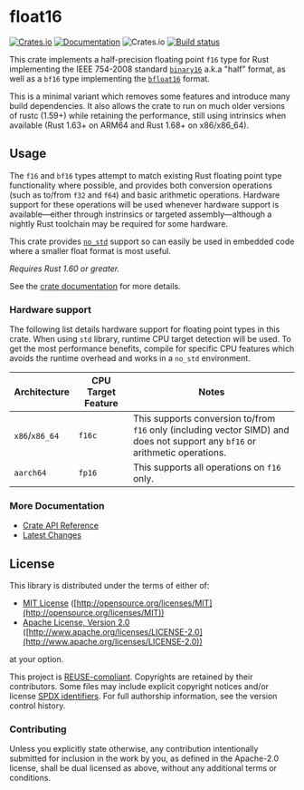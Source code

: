 # float16

[![Crates.io](https://img.shields.io/crates/v/float16.svg)](https://crates.io/crates/float16/) [![Documentation](https://docs.rs/float16/badge.svg)](https://docs.rs/float16/) ![Crates.io](https://img.shields.io/crates/l/half) [![Build status](https://github.com/Alexhuszagh/float16/actions/workflows/rust.yml/badge.svg?branch=main&event=push)](https://github.com/Alexhuszagh/float16/actions/workflows/rust.yml)

This crate implements a half-precision floating point `f16` type for Rust implementing the IEEE 754-2008 standard [`binary16`](https://en.wikipedia.org/wiki/Half-precision_floating-point_format) a.k.a "half" format, as well as a `bf16` type implementing the [`bfloat16`](https://en.wikipedia.org/wiki/Bfloat16_floating-point_format) format.

This is a minimal variant which removes some features and introduce many build dependencies. It also allows the crate to run on much older versions of rustc (1.59+) while retaining the performance, still using intrinsics when available (Rust 1.63+ on ARM64 and Rust 1.68+ on x86/x86_64).

## Usage

The `f16` and `bf16` types attempt to match existing Rust floating point type functionality where possible, and provides both conversion operations (such as to/from `f32` and `f64`) and basic arithmetic operations. Hardware support for these operations will be used whenever hardware support is available—either through instrinsics or targeted assembly—although a nightly Rust toolchain may be required for some hardware.

This crate provides [`no_std`](https://rust-embedded.github.io/book/intro/no-std.html) support so can easily be used in embedded code where a smaller float format is most useful.

*Requires Rust 1.60 or greater.*

See the [crate documentation](https://docs.rs/float16/) for more details.

### Hardware support

The following list details hardware support for floating point types in this crate. When using `std`
library, runtime CPU target detection will be used. To get the most performance benefits, compile
for specific CPU features which avoids the runtime overhead and works in a `no_std` environment.

| Architecture | CPU Target Feature | Notes |
| ------------ | ------------------ | ----- |
| `x86`/`x86_64` | `f16c` | This supports conversion to/from `f16` only (including vector SIMD) and does not support any `bf16` or arithmetic operations. |
| `aarch64` | `fp16` | This supports all operations on `f16` only. |

### More Documentation

- [Crate API Reference](https://docs.rs/float16/)
- [Latest Changes](CHANGELOG.md)

## License

This library is distributed under the terms of either of:

- [MIT License](LICENSES/MIT.txt) ([http://opensource.org/licenses/MIT](http://opensource.org/licenses/MIT))
- [Apache License, Version 2.0](LICENSES/Apache-2.0.txt) ([http://www.apache.org/licenses/LICENSE-2.0](http://www.apache.org/licenses/LICENSE-2.0))

at your option.

This project is [REUSE-compliant](https://reuse.software/spec/). Copyrights are retained by their contributors. Some files may include explicit copyright notices and/or license [SPDX identifiers](https://spdx.dev/ids/). For full authorship information, see the version control history.

### Contributing

Unless you explicitly state otherwise, any contribution intentionally submitted for inclusion in the work by you, as defined in the Apache-2.0 license, shall be dual licensed as above, without any additional terms or conditions.
